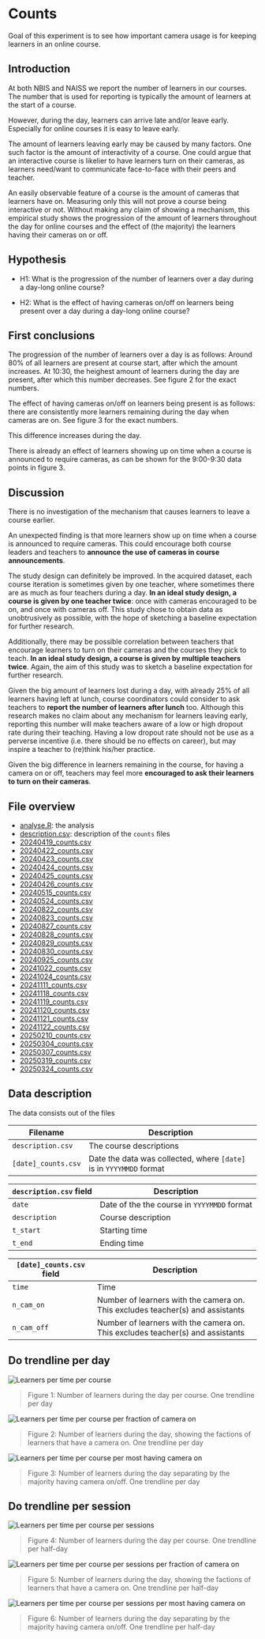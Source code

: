 # Counts

Goal of this experiment is to see how important camera usage is for
keeping learners in an online course.

## Introduction

At both NBIS and NAISS we report the number of learners in our courses.
The number that is used for reporting is typically the amount
of learners at the start of a course.

However, during the day, learners can arrive late and/or leave early.
Especially for online courses it is easy to leave early.

The amount of learners leaving early may be caused by many factors.
One such factor is the amount of interactivity of a course.
One could argue that an interactive course is likelier
to have learners turn on their cameras,
as learners need/want to communicate face-to-face with
their peers and teacher.

An easily observable feature of a course is the amount of
cameras that learners have on.
Measuring only this will not prove a course being interactive or not.
Without making any claim of showing a mechanism, this empirical
study shows the progression of the amount of learners throughout
the day for online courses and the effect of (the majority)
the learners having their cameras on or off.

## Hypothesis

- H1: What is the progression of the number of learners over a day
  during a day-long online course?

- H2: What is the effect of having cameras on/off on learners being present
  over a day during a day-long online course?

## First conclusions

The progression of the number of learners over a day is as follows:
Around 80% of all learners are present at course start,
after which the amount increases.
At 10:30, the heighest amount of learners during the day are present,
after which this number decreases.
See figure 2 for the exact numbers.

The effect of having cameras on/off on learners being present is as follows:
there are consistently more learners remaining during the day when
cameras are on.
See figure 3 for the exact numbers.

This difference increases during the day.
<!-- plot difference -->

There is already an effect of learners showing up on time
when a course is announced to require cameras,
as can be shown for the 9:00-9:30 data points in figure 3.

## Discussion

There is no investigation of the mechanism that causes learners to leave
a course earlier.

An unexpected finding is that more learners show up on time
when a course is announced to require cameras.
This could encourage both course leaders and teachers
to **announce the use of cameras in course announcements**.

The study design can definitely be improved.
In the acquired dataset,
each course iteration is sometimes given by one
teacher, where sometimes there are as much as four teachers
during a day.
**In an ideal study design, a course is given by one teacher twice**:
once with cameras encouraged to be on, and once with
cameras off. This study chose to obtain data as unobtrusively as possible,
with the hope of sketching a baseline expectation for further research.

Additionally, there may be possible correlation between
teachers that encourage learners to turn on their cameras
and the courses they pick to teach.
**In an ideal study design, a course is given by multiple teachers twice**.
Again, the aim of this study was to sketch a baseline expectation
for further research.

Given the big amount of learners lost during a day,
with already 25% of all learners having left at lunch,
course coordinators could consider
to ask teachers to **report the number of learners after lunch** too.
Although this research makes no claim about any mechanism for learners
leaving early, reporting this number will make teachers aware of
a low or high dropout rate during their teaching.
Having a low dropout rate should not be use as a perverse
incentive (i.e. there should be no effects on career),
but may inspire a teacher to (re)think his/her practice.

Given the big difference in learners remaining in the course,
for having a camera on or off,
teachers may feel more
**encouraged to ask their learners to turn on their cameras**.

## File overview

- [analyse.R](analyse.R): the analysis
- [description.csv](description.csv): description of the `counts` files
- [20240419_counts.csv](20240419_counts.csv)
- [20240422_counts.csv](20240422_counts.csv)
- [20240423_counts.csv](20240423_counts.csv)
- [20240424_counts.csv](20240424_counts.csv)
- [20240425_counts.csv](20240425_counts.csv)
- [20240426_counts.csv](20240426_counts.csv)
- [20240515_counts.csv](20240515_counts.csv)
- [20240524_counts.csv](20240524_counts.csv)
- [20240822_counts.csv](20240822_counts.csv)
- [20240823_counts.csv](20240823_counts.csv)
- [20240827_counts.csv](20240827_counts.csv)
- [20240828_counts.csv](20240828_counts.csv)
- [20240829_counts.csv](20240829_counts.csv)
- [20240830_counts.csv](20240830_counts.csv)
- [20240925_counts.csv](20240925_counts.csv)
- [20241022_counts.csv](20241022_counts.csv)
- [20241024_counts.csv](20241024_counts.csv)
- [20241111_counts.csv](20241111_counts.csv)
- [20241118_counts.csv](20241118_counts.csv)
- [20241119_counts.csv](20241119_counts.csv)
- [20241120_counts.csv](20241120_counts.csv)
- [20241121_counts.csv](20241121_counts.csv)
- [20241122_counts.csv](20241122_counts.csv)
- [20250210_counts.csv](20250210_counts.csv)
- [20250304_counts.csv](20250304_counts.csv)
- [20250307_counts.csv](20250307_counts.csv)
- [20250319_counts.csv](20250319_counts.csv)
- [20250324_counts.csv](20250324_counts.csv)

## Data description

The data consists out of the files

| Filename            | Description                                                         |
| ------------------- | ------------------------------------------------------------------- |
| `description.csv`   | The course descriptions                                             |
| `[date]_counts.csv` | Date the data was collected, where `[date]` is in `YYYYMMDD` format |

| `description.csv` field | Description                                 |
| ----------------------- | ------------------------------------------- |
| `date`                  | Date of the the course in `YYYYMMDD` format |
| `description`           | Course description                          |
| `t_start`               | Starting time                               |
| `t_end`                 | Ending time                                 |

| `[date]_counts.csv` field | Description                                                                    |
| ------------------------- | ------------------------------------------------------------------------------ |
| `time`                    | Time                                                                           |
| `n_cam_on`                | Number of learners with the camera on. This excludes teacher(s) and assistants |
| `n_cam_off`               | Number of learners with the camera on. This excludes teacher(s) and assistants |

## Do trendline per day

![Learners per time per course](f_learners_per_f_time_per_course.png)

> Figure 1:
> Number of learners during the day per course.
> One trendline per day

![Learners per time per course per fraction of camera on](f_learners_per_f_time_per_f_on.png)

> Figure 2: Number of learners during the day,
> showing the factions of learners that have a camera on.
> One trendline per day

![Learners per time per course per most having camera on](f_learners_per_f_time_per_most_on.png)

> Figure 3:
> Number of learners during the day
> separating by the majority having camera on/off.
> One trendline per day

## Do trendline per session

![Learners per time per course per sessions](f_learners_per_f_time_per_course_per_session.png)

> Figure 4:
> Number of learners during the day per course.
> One trendline per half-day

![Learners per time per course per sessions per fraction of camera on](f_learners_per_f_time_per_f_on_per_session.png)

> Figure 5: Number of learners during the day,
> showing the factions of learners that have a camera on.
> One trendline per half-day

![Learners per time per course per sessions per most having camera on](f_learners_per_f_time_per_most_on_per_session.png)

> Figure 6:
> Number of learners during the day
> separating by the majority having camera on/off.
> One trendline per half-day

